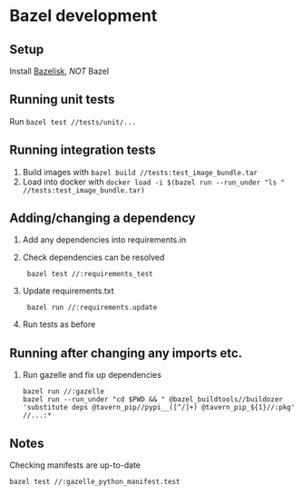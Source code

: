 # Bazel development

## Setup

Install [Bazelisk](https://github.com/bazelbuild/bazelisk), _NOT_ Bazel

## Running unit tests

Run `bazel test //tests/unit/...`

## Running integration tests

1. Build images with `bazel build //tests:test_image_bundle.tar`
2. Load into docker with `docker load -i $(bazel run --run_under "ls " //tests:test_image_bundle.tar)`

## Adding/changing a dependency

1. Add any dependencies into requirements.in
2. Check dependencies can be resolved
 
        bazel test //:requirements_test
 
3. Update requirements.txt

        bazel run //:requirements.update

4. Run tests as before

## Running after changing any imports etc.

1.  Run gazelle and fix up dependencies

        bazel run //:gazelle
        bazel run --run_under "cd $PWD && " @bazel_buildtools//buildozer 'substitute deps @tavern_pip//pypi__([^/]+) @tavern_pip_${1}//:pkg' //...:*

## Notes

Checking manifests are up-to-date

    bazel test //:gazelle_python_manifest.test
